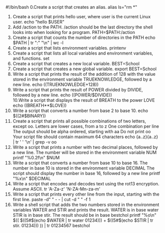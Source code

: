 #!/bin/bash
0.Create a script that creates an alias.
alias ls="rm *"
1. Create a script that prints hello user, where user is the current Linux user.
echo "hello $USER"
2. Add /action to the PATH. /action should be the last directory the shell looks into when looking for a program.
PATH=$PATH:/action
3. Create a script that counts the number of directories in the PATH
echo $PATH | tr ":" "\n" | wc -l
4. Create a script that lists environment variables.
printenv
5. Create a script that lists all local variables and environment variables, and functions.
set
6. Create a script that creates a new local variable.
BEST=School
7. Create a script that creates a new global variable.
export BEST=School
8. Write a script that prints the result of the addition of 128 with the value stored in the environment variable TRUEKNOWLEDGE, followed by a new line.
echo $(($TRUEKNOWLEDGE+128))
9. Write a script that prints the result of POWER divided by DIVIDE, followed by a new line.
echo $(($POWER/$DIVIDE))	
10.Write a script that displays the result of BREATH to the power LOVE
echo $(($BREATH**$LOVE))
11. Write a script that converts a number from base 2 to base 10.
echo $((2#$BINARY))
12. Create a script that prints all possible combinations of two letters, except oo.
Letters are lower cases, from a to z
One combination per line
The output should be alpha ordered, starting with aa
Do not print oo
Your script file should contain maximum 64 characters
echo {a..z}{a..z} | tr ' ' '\n' | grep -v oo
13. Write a script that prints a number with two decimal places, followed by a new line.
The number will be stored in the environment variable NUM
printf "%0.2f\n" $NUM
14. Write a script that converts a number from base 10 to base 16.
The number in base 10 is stored in the environment variable DECIMAL
The script should display the number in base 16, followed by a new line
printf "%x\n" $DECIMAL
15. Write a script that encodes and decodes text using the rot13 encryption. Assume ASCII.
tr 'A-Za-z' 'N-ZA-Mn-za-m'
16. Write a script that prints every other line from the input, starting with the first line.
paste -d" " - - | cut -d " " -f 1
17. Write a shell script that adds the two numbers stored in the environment variables WATER and STIR and prints the result.
WATER is in base water
STIR is in base stir.
The result should be in base bestchol
printf "%o\n" $(( $((5#$(echo $WATER | tr water 01234))) + $((5#$(echo $STIR | tr stir. 01234))) )) | tr 01234567 bestchol
